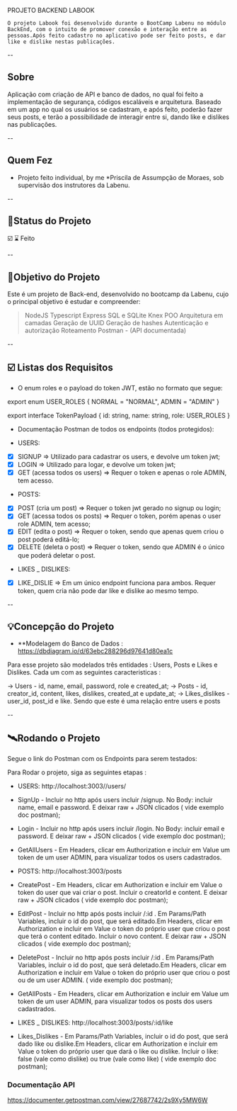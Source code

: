 PROJETO BACKEND LABOOK


    O projeto Labook foi desenvolvido durante o BootCamp Labenu no módulo BackEnd, com o intuito de promover conexão e interação entre as pessoas.Após feito cadastro no aplicativo pode ser feito posts, e dar like e dislike nestas publicações.
    
--

##  Sobre

Aplicação com criação de API e banco de dados, no qual foi feito a implementação de segurança, códigos escaláveis e arquitetura. Baseado em um app no qual os usuários se cadastram, e após feito, poderão fazer seus posts, e terão a possibilidade de interagir entre si, dando like e dislikes nas publicações. 

--

##  Quem Fez 

- Projeto feito individual, by me *Priscila de Assumpção de Moraes, sob supervisão dos instrutores da Labenu.

--

##  🧭Status do Projeto

 ☑️ ⌛ Feito

--

##  🎯Objetivo do Projeto

Este é um projeto de Back-end, desenvolvido no bootcamp da Labenu, cujo o principal objetivo é estudar e compreender: 
> NodeJS
> Typescript
> Express
> SQL e SQLite
> Knex
> POO
> Arquitetura em camadas
> Geração de UUID
> Geração de hashes
> Autenticação e autorização
> Roteamento
> Postman - (API documentada)

--

## ☑️ Listas dos Requisitos 

- O enum roles e o payload do token JWT, estão no formato que segue:

export enum USER_ROLES {
    NORMAL = "NORMAL",
    ADMIN = "ADMIN"
}

export interface TokenPayload {
    id: string,
    name: string,
    role: USER_ROLES
}

- Documentação Postman de todos os endpoints (todos protegidos):

* USERS:
- [x] SIGNUP => Utilizado para cadastrar os users, e devolve um token jwt;
- [x] LOGIN => Utilizado para logar, e devolve um token jwt;
- [x] GET (acessa todos os users) => Requer o token e apenas o role ADMIN, tem acesso.

* POSTS:
- [x] POST (cria um post) => Requer o token jwt gerado no signup ou login;  
- [x] GET (acessa todos os posts) => Requer o token, porém apenas o user role ADMIN, tem acesso;
- [x] EDIT (edita o post) => Requer o token, sendo que apenas quem criou o post poderá editá-lo;
- [x] DELETE (deleta o post) => Requer o token, sendo que ADMIN é o único que poderá deletar o post.

* LIKES _ DISLIKES:
- [x] LIKE_DISLIE => Em um único endpoint funciona para ambos. Requer token, quem cria não pode dar like e dislike ao mesmo tempo.

--

## 💡Concepção do Projeto

- **Modelagem do Banco de Dados : https://dbdiagram.io/d/63ebc288296d97641d80ea1c 

Para esse projeto são modelados três entidades : Users, Posts e Likes e Dislikes.  Cada um com as seguintes caracteristicas :

→ Users -  id, name, email, password, role e created_at;
→ Posts - id, creator_id, content, likes, dislikes, created_at e update_at;
→ Likes_dislikes - user_id, post_id e like. Sendo que este é uma relação entre users e posts

--

## 🛰Rodando o Projeto

Segue o link do Postman com os Endpoints para serem testados:

Para Rodar o projeto, siga as seguintes etapas :

* USERS: http://localhost:3003//users/

- SignUp - Incluir no http após users incluir /signup. No Body: incluir name, email e password. E deixar raw + JSON clicados ( vide exemplo doc postman);

- Login - Incluir no http após users incluir /login. No Body: incluir email e password. E deixar raw + JSON clicados ( vide exemplo doc postman);

- GetAllUsers - Em Headers, clicar em Authorization e incluir em Value um token de um user ADMIN, para visualizar todos os users cadastrados. 


* POSTS: http://localhost:3003/posts

- CreatePost - Em Headers, clicar em Authorization e incluir em Value o token do user que vai criar o post. Incluir o creatorId e content. E deixar raw + JSON clicados ( vide exemplo doc postman);

- EditPost - Incluir no http após posts incluir /:id . Em Params/Path Variables, incluir o id do post, que será editado.Em Headers, clicar em Authorization e incluir em Value o token do próprio user que criou o post que terá o content editado. Incluir o novo content. E deixar raw + JSON clicados ( vide exemplo doc postman);

- DeletePost - Incluir no http após posts incluir /:id . Em Params/Path Variables, incluir o id do post, que será deletado.Em Headers, clicar em Authorization e incluir em Value o token do próprio user que criou o post ou de um user ADMIN. ( vide exemplo doc postman);

- GetAllPosts - Em Headers, clicar em Authorization e incluir em Value um token de um user ADMIN, para visualizar todos os posts dos users cadastrados. 


* LIKES _ DISLIKES: http://localhost:3003/posts/:id/like

- Likes_Dislikes - Em Params/Path Variables, incluir o id do post, que será dado like ou dislike.Em Headers, clicar em Authorization e incluir em Value o token do próprio user que dará o like ou dislike. Incluir o like: false (vale como dislike) ou true (vale como like) ( vide exemplo doc postman);


###  Documentação API 

https://documenter.getpostman.com/view/27687742/2s9Xy5MW6W 




